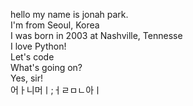 hello my name is jonah park.  
I'm from Seoul, Korea  
I was born in 2003 at Nashville, Tennesse  
I love Python!  
Let's code  
What's going on?  
Yes, sir!  
어ㅏ니머ㅣ;ㅓㄹㅁㄴ아ㅣ  

